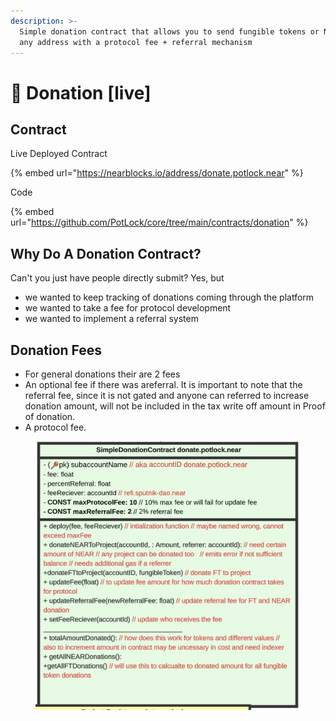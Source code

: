 ```yaml
---
description: >-
  Simple donation contract that allows you to send fungible tokens or NEAR to
  any address with a protocol fee + referral mechanism
---
```


# 🙏 Donation \[live]

## Contract

Live Deployed Contract&#x20;

{% embed url="https://nearblocks.io/address/donate.potlock.near" %}

Code

{% embed url="https://github.com/PotLock/core/tree/main/contracts/donation" %}

## Why Do A Donation Contract?

Can't you just have people directly submit? Yes, but&#x20;

* we wanted to keep tracking of donations coming through the platform
* we wanted to take a fee for protocol development&#x20;
* we wanted to implement a referral system

## Donation Fees

* For general donations their are 2 fees
* An optional fee if there was  areferral. It is important to note that the referral fee, since it is not gated and anyone can referred to increase donation amount, will not be included in the tax write off amount in Proof of donation.&#x20;
* A protocol fee.&#x20;

<figure><img src="../.gitbook/assets/Screenshot 2023-08-25 at 6.50.20 PM.png" alt=""><figcaption></figcaption></figure>



